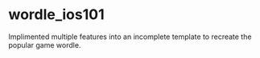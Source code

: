 # wordle_ios101
Implimented multiple features into an incomplete template to recreate the popular game wordle. 
